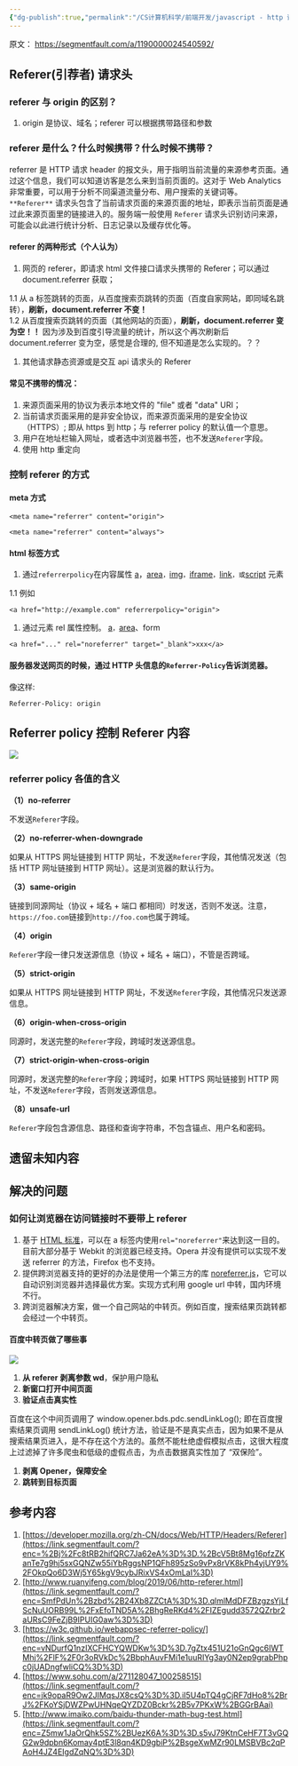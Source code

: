 ```yaml
---
{"dg-publish":true,"permalink":"/CS计算机科学/前端开发/javascript - http 请求头 referer 详解/","created":"2022-09-20T16:32:08.173+08:00","updated":"2024-04-24T00:02:54.126+08:00"}
---
```



原文： https://segmentfault.com/a/1190000024540592/

## Referer(引荐者) 请求头

### referer 与 origin 的区别？

1.  origin 是协议、域名；referer 可以根据携带路径和参数

### referer 是什么？什么时候携带？什么时候不携带？

referrer 是 HTTP 请求 header 的报文头，用于指明当前流量的来源参考页面。通过这个信息，我们可以知道访客是怎么来到当前页面的。这对于 Web Analytics 非常重要，可以用于分析不同渠道流量分布、用户搜索的关键词等。  
`**Referer**` 请求头包含了当前请求页面的来源页面的地址，即表示当前页面是通过此来源页面里的链接进入的。服务端一般使用 `Referer` 请求头识别访问来源，可能会以此进行统计分析、日志记录以及缓存优化等。

#### referer 的两种形式（个人认为）

1.  网页的 referer，即请求 html 文件接口请求头携带的 Referer；可以通过 document.refer**r**er 获取；

1.1 从 a 标签跳转的页面，从百度搜索页跳转的页面（百度自家网站，即同域名跳转），**刷新，document.referrer 不变！**  
1.2 从百度搜索页跳转的页面（其他网站的页面），**刷新，document.referrer 变为空！！** 因为涉及到百度引导流量的统计，所以这个再次刷新后 document.referrer 变为空，感觉是合理的, 但不知道是怎么实现的。？？

1.  其他请求静态资源或是交互 api 请求头的 Referer

#### 常见不携带的情况：

1.  来源页面采用的协议为表示本地文件的 "file" 或者 "data" URI；
2.  当前请求页面采用的是非安全协议，而来源页面采用的是安全协议（HTTPS）; 即从 https 到 http；与 referrer policy 的默认值一个意思。
3.  用户在地址栏输入网址，或者选中浏览器书签，也不发送`Referer`字段。
4.  使用 http 重定向

### 控制 referer 的方式

#### meta 方式

```
<meta name="referrer" content="origin">
```

```
<meta name="referrer" content="always">
```

#### html 标签方式

1.  通过`referrerpolicy`在内容属性 [a](https://link.segmentfault.com/?enc=ZymnEbte6zKH03PEpCE7fw%3D%3D.Fup3eK3IKgeOLRFCW1qyqc%2Bu4L5OSWEyCaPTz9BYjhba8iCryYz%2Fp0OP2sQaCPm4hhs50Oqk994UKAZWIcO9fGBWt6325thsFvN3%2FdcQKHk%3D)，[area](https://link.segmentfault.com/?enc=EyCgLnAFOEWlaIckso%2Fzvw%3D%3D.i2qE7yW8uj7YPexUw6mvTRwao5UL4M321uhKS96Jip5GYcbCea9s9Il8pAYgnkrq2cmS%2B2X9sEqzm%2BBO5DdZL25eJrW6LWTbuPK8rhZSmSM%3D)`，`[img](https://link.segmentfault.com/?enc=p%2Fx3Vvba7ANwm8sw9XMNsA%3D%3D.PviJkFoV9yKmRooz0MY%2F4xEN5l4li%2Fkr0lT9mplQ5bRcIyXgWxtBjMMouyLa%2B4PCMK%2F6mP%2Fesvrhd9YTpnw3L5rTjkacWj%2BDc%2FPmC5kBB%2Bo%3D)`，`[iframe](https://link.segmentfault.com/?enc=iW1cqOuRXmPcS0b35ML4PQ%3D%3D.k9uiY%2BNmTgNASRWjb7UMNkjU1aC5ynosvq9%2F3hz44eUhziN4AgN6MbdEMtajfT9vQKY3RK2CF5y2x2F0tfpJu6Ut2zikzP198zBREymSWyI1ldsph53jkUxYD3rGvRIn)`，`[link](https://link.segmentfault.com/?enc=JpHdTHg%2BIkdFX8nC0LqQoQ%3D%3D.ZhxHfzGj23P0ye0cU9n5Z4616MTSDcBpDrvUpFQeGBDobRzif6UqxpGM75%2By8t86r4LpCWHVDgMhoO2TboHQuuYvAnNhLcKdu4lWaisJbDQ%3D)`，或`[script](https://link.segmentfault.com/?enc=Jo8In9ciXv0Ox7BYN64YsQ%3D%3D.Q1kZ5jK6fyS8egFAVG7jdrx9ta0cnA3RHvQXbpFOOOb3kKf9R3kueVwC5CGYt4fnbFX1TdWulF9fCW2WrwElAA%3D%3D) 元素

1.1 例如

```
<a href="http://example.com" referrerpolicy="origin">
```

1.  通过元素 rel 属性控制。 [a](https://link.segmentfault.com/?enc=GH5OA%2BHr7UWi3jXlsVY9ZA%3D%3D.KKTfO%2BAv0DeZecHBaWgi%2FKKkSP3WkTRxRwwbfL%2BRX5578bIIw8A1mdisFE%2F81lOHoNcnODxbKQ%2FfSmDcRXFv8zeaclP%2BSYy4myhMA0SChw4%3D)`，`[area](https://link.segmentfault.com/?enc=qQusTEJ%2FKWpfUOOP8hxeuQ%3D%3D.EkwhoX0rSgYZa6u62Rxy9ICzH4RD6HcAHXi4BRd1MVjwjOhm8IXyQexN6obJcSQ%2F1TyEx8a8iqgAvnoybgP7OkhtIBsIC0zFWVvxT274M6o%3D)、form

```
<a href="..." rel="noreferrer" target="_blank">xxx</a>
```

#### 服务器发送网页的时候，通过 HTTP 头信息的`Referrer-Policy`告诉浏览器。

像这样:

```
Referrer-Policy: origin
```

## Referrer policy 控制 Referer 内容

![](https://segmentfault.com/img/bVbO76u)

### referrer policy 各值的含义

**（1）no-referrer**

不发送`Referer`字段。

**（2）no-referrer-when-downgrade**

如果从 HTTPS 网址链接到 HTTP 网址，不发送`Referer`字段，其他情况发送（包括 HTTP 网址链接到 HTTP 网址）。这是浏览器的默认行为。

**（3）same-origin**

链接到同源网址（协议 + 域名 + 端口 都相同）时发送，否则不发送。注意，`https://foo.com`链接到`http://foo.com`也属于跨域。

**（4）origin**

`Referer`字段一律只发送源信息（协议 + 域名 + 端口），不管是否跨域。

**（5）strict-origin**

如果从 HTTPS 网址链接到 HTTP 网址，不发送`Referer`字段，其他情况只发送源信息。

**（6）origin-when-cross-origin**

同源时，发送完整的`Referer`字段，跨域时发送源信息。

**（7）strict-origin-when-cross-origin**

同源时，发送完整的`Referer`字段；跨域时，如果 HTTPS 网址链接到 HTTP 网址，不发送`Referer`字段，否则发送源信息。

**（8）unsafe-url**

`Referer`字段包含源信息、路径和查询字符串，不包含锚点、用户名和密码。

## 遗留未知内容

## 解决的问题

### 如何让浏览器在访问链接时不要带上 referer

1.  基于 [HTML 标准](https://link.segmentfault.com/?enc=s%2FrdGEOvPvY3fE6hfJz8jw%3D%3D.Av0BL9ODSaXsV3B2vyn59ERs7oCCdBQNxp3FmlyZQudigvBvLA%2B22cN%2FSmEe3AVOOgoYPm3jkWBRi%2FmyDlhFa9UcXnlyVwg3vquWuGXQQ%2B%2FGzA%2BA4WXNVcS2NOHwgFhl)，可以在 a 标签内使用`rel="noreferrer"`来达到这一目的。目前大部分基于 Webkit 的浏览器已经支持。Opera 并没有提供可以实现不发送 referrer 的方法，Firefox 也不支持。
2.  提供跨浏览器支持的更好的办法是使用一个第三方的库 [noreferrer.js](https://link.segmentfault.com/?enc=Soi1%2BxG84NOnuo6jerSvSw%3D%3D.%2Fzh0pwM4jYNpVmeLSBbAMTVwp47UsfccWvYdCNGN1p2spNHfzVpvfwwivm0sn6a%2B)，它可以自动识别浏览器并选择最优方案。实现方式利用 google url 中转，国内环境不行。
3.  跨浏览器解决方案，做一个自己网站的中转页。例如百度，搜索结果页跳转都会经过一个中转页。

#### 百度中转页做了哪些事

![](https://segmentfault.com/img/bVbO8sh)

1.  **从 referer 剥离参数 wd**，保护用户隐私
2.  **新窗口打开中间页面**
3.  **验证点击真实性**

百度在这个中间页调用了 window.opener.bds.pdc.sendLinkLog(); 即在百度搜索结果页调用 sendLinkLog() 统计方法，验证是不是真实点击，因为如果不是从搜索结果页进入，是不存在这个方法的。虽然不能杜绝虚假模拟点击，这很大程度上过滤掉了许多爬虫和低级的虚假点击，为点击数据真实性加了 “双保险”。

1.  **剥离 Opener，保障安全**
2.  **跳转到目标页面**

## 参考内容

1.  [https://developer.mozilla.org/zh-CN/docs/Web/HTTP/Headers/Referer](https://link.segmentfault.com/?enc=%2Bj%2Fc8tRB2hifQRC7Ja62eA%3D%3D.%2BcV5Bt8Mg16pfzZKanTe7g9hj5sxGQNZw55iYbRggsNP1QFh895zSo9vPx8rVK8kPh4yjUY9%2FOkpQo6D3Wj5Y65kgV9cybJRixVS4xOmLaI%3D)
2.  [http://www.ruanyifeng.com/blog/2019/06/http-referer.html](https://link.segmentfault.com/?enc=SmfPdUn%2Bzbd%2B24Xb8ZZCtA%3D%3D.qlmlMdDFZBzgzsYjLfScNuUORB99L%2FxEfoTND5A%2BhgReRKd4%2FIZEgudd3572QZrbr2aURsC9FeZjB9IPUIG0aw%3D%3D)
3.  [https://w3c.github.io/webappsec-referrer-policy/](https://link.segmentfault.com/?enc=vNDurfQ1nzIXCFHCYQWDKw%3D%3D.7gZtx451U21oGnQgc6IWTMhj%2FlF%2F0r3oRVkDc%2BbphAuvFMi1e1uuRIYg3ay0N2ep9grabPhpc0jUADngfwliCQ%3D%3D)
4.  [https://www.sohu.com/a/271128047_100258515](https://link.segmentfault.com/?enc=jk9opaR9Ow2JIMqsJX8csQ%3D%3D.iI5U4pTQ4gCjRF7dHo8%2BrJ%2FKoYSjDWZPwUHNqeQYZDZ0Bckr%2B5v7PKxW%2BGGrBAai)
5.  [http://www.imaiko.com/baidu-thunder-math-bug-test.html](https://link.segmentfault.com/?enc=Z5mw1JaOrQhk5SZ%2BUezK6A%3D%3D.s5vJ79KtnCeHF7T3vGQG2w9dpbn6Komay4ptE3l8qn4KD9gbiP%2BsgeXwMZr90LMSBVBc2qPAoH4JZ4EIgdZqNQ%3D%3D)